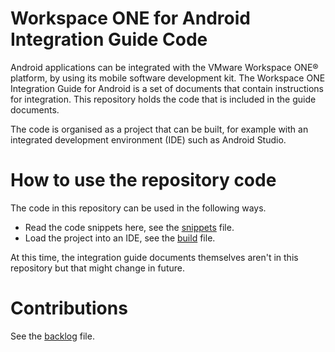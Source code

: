 # Workspace ONE for Android Integration Guide Code
Android applications can be integrated with the VMware Workspace ONE® platform,
by using its mobile software development kit. The Workspace ONE Integration
Guide for Android is a set of documents that contain instructions for
integration. This repository holds the code that is included in the guide
documents.

The code is organised as a project that can be built, for example with an
integrated development environment (IDE) such as Android Studio.

# How to use the repository code
The code in this repository can be used in the following ways.

-   Read the code snippets here, see the [snippets](Documentation/snippets.md)
    file.
-   Load the project into an IDE, see the [build](Documentation/build.md) file.

At this time, the integration guide documents themselves aren't in this
repository but that might change in future.

# Contributions
See the [backlog](Documentation/backlog.md) file.
